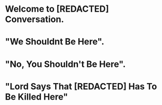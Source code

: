 # Welcome to [REDACTED] Conversation. 
# "We Shouldnt Be Here". 
# "No, You Shouldn't Be Here".
# "Lord Says That [REDACTED] Has To Be Killed Here"
